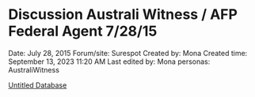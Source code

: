 # Discussion Australi Witness / AFP Federal Agent 7/28/15

Date: July 28, 2015
Forum/site: Surespot
Created by: Mona
Created time: September 13, 2023 11:20 AM
Last edited by: Mona
personas: AustraliWitness

[Untitled Database](Discussion%20Australi%20Witness%20AFP%20Federal%20Agent%207%2028%20f633fa62f0b24cae81707e57149fa765/Untitled%20Database%20da04904c2f334fa4aeb57e09a4db07a8.csv)